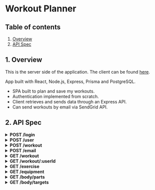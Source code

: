 # Workout Planner

## Table of contents

1. [Overview](#overview)
2. [API Spec](#api)

<a id="overview"></a>

## 1. Overview

This is the server side of the application.
The client can be found [here](https://github.com/PBara7a/workout-planner-client).

App built with React, Node.js, Express, Prisma and PostgreSQL.

- SPA built to plan and save my workouts.
- Authentication implemented from scratch.
- Client retrieves and sends data through an Express API.
- Can send workouts by email via SendGrid API.

<a id="api"></a>

## 2. API Spec

<details>
<summary><strong>POST /login</strong>
</summary>

<strong>Example body</strong>

```sh
{
	"username": "test",
	"password": "test1"
}
```

<strong>Example response</strong>

```sh
{
	"user": {
		"id": 4,
		"username": "test",
		"createdAt": "2022-09-07T15:44:57.468Z",
		"updatedAt": "2022-09-07T15:44:57.469Z"
	},
	"token": "eyJhbGciOiJIUzI1NiIsInR5cCI6IkpXVCJ9.eyJ1c2VySWQiOjQsImlhdCI6MTY2MjU4MzAyMCwiZXhwIjoxNjYyNjY5NDIwfQ.j-ruc981Qm4e8hRp91TyaYTefLZE3r6GHXd5Ow6JScU"
}
```

</details>

<details>
<summary><strong>POST /user</strong>
</summary>

<strong>Example body</strong>

```sh
{
	"username": "test",
	"password": "test1"
}
```

<strong>Example response</strong>

```sh
{
	"user": {
		"id": 4,
		"username": "test",
		"password": "$2b$08$XSCitXp0EpxtDBX2ABRgY.lKm.UAzK5QYf3DlQjfHOB5CkMgLssMm",
		"createdAt": "2022-09-07T15:44:57.468Z",
		"updatedAt": "2022-09-07T15:44:57.469Z"
	}
}
```

</details>

<details>
<summary><strong>POST /workout</strong>
</summary>

<strong>Example body</strong>

```sh
{
	"name": "Burn Fiesta",
	"target": "Full Body",
	"notes": "Low weight and max reps",
	"userId": 1,
	"exercises": [1, 2]
}
```

<strong>Example response</strong>

```sh
{
	"workout": {
		"id": 4,
		"name": "Burn Fiesta",
		"target": "Full Body",
		"notes": "Low weight and max reps",
		"userId": 1,
		"createdAt": "2022-08-26T10:59:25.037Z",
		"updatedAt": "2022-08-26T10:59:25.038Z",
		"exercises": [
			{
				"id": 1,
				"name": "3/4 sit-up",
				"demo": "0001",
				"equipmentId": 1,
				"targetId": 1,
				"bodyPartId": 1,
				"createdAt": "2022-08-23T13:36:41.502Z",
				"updatedAt": "2022-08-23T13:36:41.516Z"
			},
			{
				"id": 2,
				"name": "45° side bend",
				"demo": "0002",
				"equipmentId": 1,
				"targetId": 1,
				"bodyPartId": 1,
				"createdAt": "2022-08-23T13:36:41.502Z",
				"updatedAt": "2022-08-23T13:36:41.516Z"
			}
		]
	}
}
```

</details>

<details>
<summary><strong>POST /email</strong>
</summary>

<strong>Example body</strong>

```sh
{
	"email": "email@gmail.com",
	"workout": 1
}
```

<strong>Example response</strong>

```sh
{
	"email": "Sent"
}
```

</details>

<details>
<summary><strong>GET /workout</strong>

</summary>

<strong>Example response</strong>

```sh
{
	"workouts": [
		{
			"id": 1,
			"name": "Workout 1: Upperbody",
			"target": "Upperbody",
			"notes": "8-12 reps",
			"createdAt": "2022-08-31T16:17:14.639Z",
			"updatedAt": "2022-08-31T16:17:14.640Z",
			"exercises": [
				{
					"id": 99,
					"name": "barbell bench press",
					"demo": "0025",
					"equipmentId": 97,
					"targetId": 9,
					"bodyPartId": 9,
					"createdAt": "2022-08-31T16:10:52.907Z",
					"updatedAt": "2022-08-31T16:10:52.920Z"
				},
				{
					"id": 475,
					"name": "dumbbell bench seated press",
					"demo": "0290",
					"equipmentId": 459,
					"targetId": 55,
					"bodyPartId": 55,
					"createdAt": "2022-08-31T16:10:52.910Z",
					"updatedAt": "2022-08-31T16:10:52.920Z"
				},
				{
					"id": 481,
					"name": "dumbbell biceps curl",
					"demo": "0294",
					"equipmentId": 459,
					"targetId": 43,
					"bodyPartId": 33,
					"createdAt": "2022-08-31T16:10:52.910Z",
					"updatedAt": "2022-08-31T16:10:52.920Z"
				},
				{
					"id": 581,
					"name": "dumbbell lying triceps extension",
					"demo": "0351",
					"equipmentId": 459,
					"targetId": 33,
					"bodyPartId": 33,
					"createdAt": "2022-08-31T16:10:52.911Z",
					"updatedAt": "2022-08-31T16:10:52.920Z"
				},
				{
					"id": 1063,
					"name": "pull-up",
					"demo": "0652",
					"equipmentId": 1,
					"targetId": 6,
					"bodyPartId": 6,
					"createdAt": "2022-08-31T16:10:52.916Z",
					"updatedAt": "2022-08-31T16:10:52.921Z"
				}
			]
		}
	]
}
```

</details>

<details>
<summary><strong>GET /workout/:userId</strong>

</summary>

<strong>Example response</strong>

```sh
{
	"workouts": [
		{
			"id": 1,
			"name": "Workout 1: Upperbody",
			"target": "Upperbody",
			"notes": "8-12 reps",
			"userId": 1,
			"createdAt": "2022-08-31T16:17:14.639Z",
			"updatedAt": "2022-08-31T16:17:14.640Z",
			"exercises": [
				{
					"id": 99,
					"name": "barbell bench press",
					"demo": "0025",
					"equipmentId": 97,
					"targetId": 9,
					"bodyPartId": 9,
					"createdAt": "2022-08-31T16:10:52.907Z",
					"updatedAt": "2022-08-31T16:10:52.920Z"
				},
				{
					"id": 475,
					"name": "dumbbell bench seated press",
					"demo": "0290",
					"equipmentId": 459,
					"targetId": 55,
					"bodyPartId": 55,
					"createdAt": "2022-08-31T16:10:52.910Z",
					"updatedAt": "2022-08-31T16:10:52.920Z"
				},
				{
					"id": 481,
					"name": "dumbbell biceps curl",
					"demo": "0294",
					"equipmentId": 459,
					"targetId": 43,
					"bodyPartId": 33,
					"createdAt": "2022-08-31T16:10:52.910Z",
					"updatedAt": "2022-08-31T16:10:52.920Z"
				},
				{
					"id": 581,
					"name": "dumbbell lying triceps extension",
					"demo": "0351",
					"equipmentId": 459,
					"targetId": 33,
					"bodyPartId": 33,
					"createdAt": "2022-08-31T16:10:52.911Z",
					"updatedAt": "2022-08-31T16:10:52.920Z"
				},
				{
					"id": 1063,
					"name": "pull-up",
					"demo": "0652",
					"equipmentId": 1,
					"targetId": 6,
					"bodyPartId": 6,
					"createdAt": "2022-08-31T16:10:52.916Z",
					"updatedAt": "2022-08-31T16:10:52.921Z"
				}
			]
		}
	]
}
```

</details>

<details>
<summary><strong>GET /exercise</strong>
</summary>

<strong>Example response</strong>

```sh
{
	"exercises": [
		{
			"id": 1,
			"name": "3/4 sit-up",
			"demo": "0001",
			"equipmentId": 1,
			"targetId": 1,
			"bodyPartId": 1,
			"createdAt": "2022-09-01T14:15:44.761Z",
			"updatedAt": "2022-09-01T14:15:44.774Z"
		},
		{
			"id": 2,
			"name": "45° side bend",
			"demo": "0002",
			"equipmentId": 1,
			"targetId": 1,
			"bodyPartId": 1,
			"createdAt": "2022-09-01T14:15:44.761Z",
			"updatedAt": "2022-09-01T14:15:44.774Z"
		}
  ]
}
```

</details>

<details>
<summary><strong>GET /equipment</strong>
</summary>

<strong>Example response</strong>

```sh
{
	"equipments": [
		{
			"id": 1,
			"name": "body weight",
			"createdAt": "2022-08-22T14:39:42.741Z",
			"updatedAt": "2022-08-22T14:39:42.750Z"
		},
		{
			"id": 6,
			"name": "cable",
			"createdAt": "2022-08-22T14:39:42.741Z",
			"updatedAt": "2022-08-22T14:39:42.750Z"
		}
  ]
}
```

</details>

<details>
<summary><strong>GET /body/parts</strong>
</summary>

<strong>Example body</strong>

<strong>Example response</strong>

```sh
{
	"bodyparts": [
		{
			"id": 1,
			"name": "waist",
			"createdAt": "2022-08-22T14:39:43.043Z",
			"updatedAt": "2022-08-22T14:39:43.052Z"
		},
		{
			"id": 4,
			"name": "upper legs",
			"createdAt": "2022-08-22T14:39:43.043Z",
			"updatedAt": "2022-08-22T14:39:43.052Z"
		}
  ]
}
```

</details>

<details>
<summary><strong>GET /body/targets</strong>
</summary>

<strong>Example response</strong>

```sh
{
	"targets": [
		{
			"id": 1,
			"bodyPartId": 1,
			"name": "abs",
			"createdAt": "2022-08-22T14:39:43.331Z",
			"updatedAt": "2022-08-22T14:39:43.341Z"
		},
		{
			"id": 4,
			"bodyPartId": 4,
			"name": "quads",
			"createdAt": "2022-08-22T14:39:43.331Z",
			"updatedAt": "2022-08-22T14:39:43.341Z"
		}
  ]
}
```

</details>
